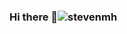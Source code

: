 ### Hi there 👋![stevenmh](https://user-images.githubusercontent.com/73673561/154823784-3d0c5895-bb48-416c-b523-327e1e764f00.gif)


<!--
**369gtech/369gtech** is a ✨ _special_ ✨ repository because its `README.md` (this file) appears on your GitHub profile.

Here are some ideas to get you started:

- 🔭 I’m currently working on my github skills to build blockchain Dapps. I am so loving the journey but I have hit a road bump where I have to go back to real world work but I am micro mananaging my time so I can still continue my journey.
- 🌱 I’m currently learning HTML, CSS, JavaScript with HeadFirst Book while also doing little projects like this on github, youtube, devto and other platforms to build my skills to develope the bigger projects I want to build.
- 👯 I’m looking to collaborate on every aspect of my learning journey so I can gain the skills I need to build my many Dapp projects more efficiently.
- 🤔 I’m looking for help with building my Dapps to make sure I am following the right path to success.
- 💬 Ask me about anything, I might not know but I will try and find it you.
- 📫 How to reach me: Go to my twitter https://twitter.com/nftcryptomix, https://www.facebook.com/nftcryptomix, https://www.torum.com/u/steevcan and my discord https://discord.gg/TCwPuhwr
- 😄 Pronouns: html css javascript signum hive eth wax bsc solana torum github discord devto twitter facebook gmail
- ⚡ Fun fact: What is my Dream Job? To be a computer engineer so I can build my prohramable multi-dimentional light security system.
-->
